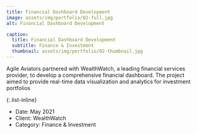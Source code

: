 ```yaml
---
title: Financial Dashboard Development
image: assets/img/portfolio/02-full.jpg
alt: Financial Dashboard Development

caption:
  title: Financial Dashboard Development
  subtitle: Finance & Investment
  thumbnail: assets/img/portfolio/02-thumbnail.jpg
---
```

Agile Aviators partnered with WealthWatch, a leading financial services provider, to develop a comprehensive financial dashboard. The project aimed to provide real-time data visualization and analytics for investment portfolios

{:.list-inline}
- Date: May 2021
- Client: WealthWatch
- Category: Finance & Investment


